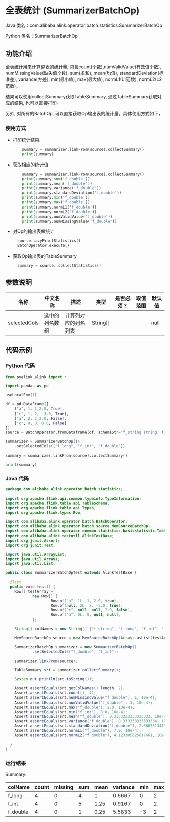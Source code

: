 # 全表统计 (SummarizerBatchOp)
Java 类名：com.alibaba.alink.operator.batch.statistics.SummarizerBatchOp

Python 类名：SummarizerBatchOp


## 功能介绍

全表统计用来计算整表的统计量, 包含count(个数),numValidValue(有效值个数), numMissingValue(缺失值个数), sum(求和), mean(均值), standardDeviation(标准差), variance(方差), min(最小值), max(最大值), normL1(L1范数), normL2(L2范数)。

结果可以使用collectSummary获取TableSummary, 通过TableSummary获取对应的结果, 也可以直接打印。

另外, 对所有的BatchOp, 可以直接获取Op输出表的统计量。具体使用方式如下，

### 使用方式

* 打印统计结果.
    ```python
        summary = summarizer.linkFrom(source).collectSummary()
        print(summary)
    ```
  
* 获取相应的统计值

    ```python
        summary = summarizer.linkFrom(source).collectSummary()
        print(summary.sum('f_double'))
        print(summary.mean('f_double'))
        print(summary.variance('f_double'))
        print(summary.standardDeviation('f_double'))
        print(summary.min('f_double'))
        print(summary.max('f_double'))
        print(summary.normL1('f_double'))
        print(summary.normL2('f_double'))
        print(summary.numValidValue('f_double'))
        print(summary.numMissingValue('f_double'))
    ```
* 对Op的输出表做统计

    ```python
      source.lazyPrintStatistics()
      BatchOperator.execute()
    ```
  
* 获取Op输出表的TableSummary
    ```python
      summary = source..collectStatistics()
    ```



## 参数说明
| 名称 | 中文名称 | 描述 | 类型 | 是否必须？ | 取值范围 | 默认值 |
| --- | --- | --- | --- | --- | --- | --- |
| selectedCols | 选中的列名数组 | 计算列对应的列名列表 | String[] |  |  | null |

## 代码示例
### Python 代码
```python
from pyalink.alink import *

import pandas as pd

useLocalEnv(1)

df = pd.DataFrame([
    ["a", 1, 1,2.0, True],
    ["c", 1, 2, -3.0, True],
    ["a", 2, 2,2.0, False],
    ["c", 0, 0, 0.0, False]
])
source = BatchOperator.fromDataframe(df, schemaStr='f_string string, f_long long, f_int int, f_double double, f_boolean boolean')

summarizer = SummarizerBatchOp()\
    .setSelectedCols(["f_long", "f_int", "f_double"])

summary = summarizer.linkFrom(source).collectSummary()

print(summary)
```

### Java 代码
```java
package com.alibaba.alink.operator.batch.statistics;

import org.apache.flink.api.common.typeinfo.TypeInformation;
import org.apache.flink.table.api.TableSchema;
import org.apache.flink.table.api.Types;
import org.apache.flink.types.Row;

import com.alibaba.alink.operator.batch.BatchOperator;
import com.alibaba.alink.operator.batch.source.MemSourceBatchOp;
import com.alibaba.alink.operator.common.statistics.basicstatistic.TableSummary;
import com.alibaba.alink.testutil.AlinkTestBase;
import org.junit.Assert;
import org.junit.Test;

import java.util.ArrayList;
import java.util.Arrays;
import java.util.List;

public class SummarizerBatchOpTest extends AlinkTestBase {

  @Test
  public void test() {
    Row[] testArray =
            new Row[] {
                    Row.of("a", 1L, 1, 2.0, true),
                    Row.of(null, 2L, 2, -3.0, true),
                    Row.of("c", null, null, 2.0, false),
                    Row.of("a", 0L, 0, null, null),
            };

    String[] colNames = new String[] {"f_string", "f_long", "f_int", "f_double", "f_boolean"};

    MemSourceBatchOp source = new MemSourceBatchOp(Arrays.asList(testArray), colNames);

    SummarizerBatchOp summarizer = new SummarizerBatchOp()
            .setSelectedCols("f_double", "f_int");

    summarizer.linkFrom(source);

    TableSummary srt = summarizer.collectSummary();

    System.out.println(srt.toString());

    Assert.assertEquals(srt.getColNames().length, 2);
    Assert.assertEquals(srt.count(), 4);
    Assert.assertEquals(srt.numMissingValue("f_double"), 1, 10e-4);
    Assert.assertEquals(srt.numValidValue("f_double"), 3, 10e-4);
    Assert.assertEquals(srt.max("f_double"), 2.0, 10e-4);
    Assert.assertEquals(srt.min("f_int"), 0.0, 10e-4);
    Assert.assertEquals(srt.mean("f_double"), 0.3333333333333333, 10e-4);
    Assert.assertEquals(srt.variance("f_double"), 8.333333333333334, 10e-4);
    Assert.assertEquals(srt.standardDeviation("f_double"), 2.886751345948129, 10e-4);
    Assert.assertEquals(srt.normL1("f_double"), 7.0, 10e-4);
    Assert.assertEquals(srt.normL2("f_double"), 4.123105625617661, 10e-4);

  }
}
```
### 运行结果

Summary:

| colName|count|missing|sum|mean|variance|min|max|
|--------|-----|-------|---|----|--------|---|---|
|  f_long|    4|      0|  4|   1|  0.6667|  0|  2|
|   f_int|    4|      0|  5|1.25|  0.9167|  0|  2|
|f_double|    4|      0|  1|0.25|  5.5833| -3|  2|
